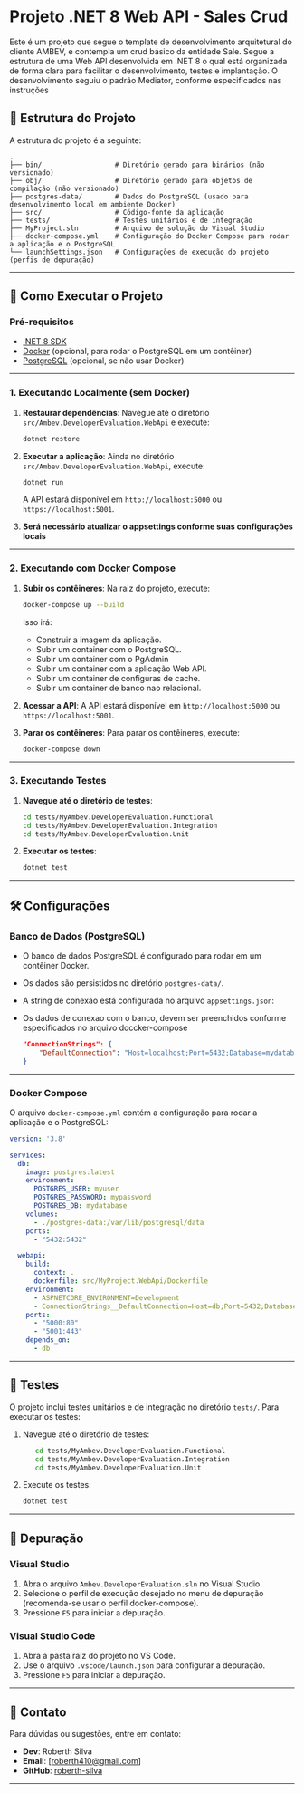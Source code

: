 ﻿# Projeto .NET 8 Web API - Sales Crud

Este é um projeto que segue o template de desenvolvimento arquitetural do cliente AMBEV, e contempla um crud básico da entidade Sale.
Segue a estrutura de uma Web API desenvolvida em .NET 8 o qual está organizada de forma clara para facilitar o desenvolvimento, testes e implantação.
O desenvolvimento seguiu o padrão Mediator, conforme especificados nas instruções

## 📂 Estrutura do Projeto

A estrutura do projeto é a seguinte:

```
.
├── bin/                  # Diretório gerado para binários (não versionado)
├── obj/                  # Diretório gerado para objetos de compilação (não versionado)
├── postgres-data/        # Dados do PostgreSQL (usado para desenvolvimento local em ambiente Docker)
├── src/                  # Código-fonte da aplicação
├── tests/                # Testes unitários e de integração
├── MyProject.sln         # Arquivo de solução do Visual Studio
├── docker-compose.yml    # Configuração do Docker Compose para rodar a aplicação e o PostgreSQL
└── launchSettings.json   # Configurações de execução do projeto (perfis de depuração)
```

---

## 🚀 Como Executar o Projeto

### Pré-requisitos

- [.NET 8 SDK](https://dotnet.microsoft.com/download/dotnet/8.0)
- [Docker](https://www.docker.com/) (opcional, para rodar o PostgreSQL em um contêiner)
- [PostgreSQL](https://www.postgresql.org/) (opcional, se não usar Docker)

---

### 1. Executando Localmente (sem Docker)

1. **Restaurar dependências**:
   Navegue até o diretório `src/Ambev.DeveloperEvaluation.WebApi` e execute:

   ```bash
   dotnet restore
   ```

2. **Executar a aplicação**:
   Ainda no diretório `src/Ambev.DeveloperEvaluation.WebApi`, execute:

   ```bash
   dotnet run
   ```

   A API estará disponível em `http://localhost:5000` ou `https://localhost:5001`.

3. **Será necessário atualizar o appsettings conforme suas configurações locais**

---

### 2. Executando com Docker Compose

1. **Subir os contêineres**:
   Na raiz do projeto, execute:

   ```bash
   docker-compose up --build
   ```

   Isso irá:
   - Construir a imagem da aplicação.
   - Subir um container com o PostgreSQL.
   - Subir um container com o PgAdmin
   - Subir um container com a aplicação Web API.
   - Subir um container de configuras de cache.
   - Subir um container de banco nao relacional.

2. **Acessar a API**:
   A API estará disponível em `http://localhost:5000` ou `https://localhost:5001`.

3. **Parar os contêineres**:
   Para parar os contêineres, execute:

   ```bash
   docker-compose down
   ```

---

### 3. Executando Testes

1. **Navegue até o diretório de testes**:
   ```bash
   cd tests/MyAmbev.DeveloperEvaluation.Functional
   cd tests/MyAmbev.DeveloperEvaluation.Integration
   cd tests/MyAmbev.DeveloperEvaluation.Unit
   ```

2. **Executar os testes**:
   ```bash
   dotnet test
   ```

---

## 🛠 Configurações

### Banco de Dados (PostgreSQL)

- O banco de dados PostgreSQL é configurado para rodar em um contêiner Docker.
- Os dados são persistidos no diretório `postgres-data/`.
- A string de conexão está configurada no arquivo `appsettings.json`:
- Os dados de conexao com o banco, devem ser preenchidos conforme especificados no arquivo doccker-compose

   ```json
   "ConnectionStrings": {
       "DefaultConnection": "Host=localhost;Port=5432;Database=mydatabase;Username=myuser;Password=mypassword"
   }
   ```

---

### Docker Compose

O arquivo `docker-compose.yml` contém a configuração para rodar a aplicação e o PostgreSQL:

```yaml
version: '3.8'

services:
  db:
    image: postgres:latest
    environment:
      POSTGRES_USER: myuser
      POSTGRES_PASSWORD: mypassword
      POSTGRES_DB: mydatabase
    volumes:
      - ./postgres-data:/var/lib/postgresql/data
    ports:
      - "5432:5432"

  webapi:
    build:
      context: .
      dockerfile: src/MyProject.WebApi/Dockerfile
    environment:
      - ASPNETCORE_ENVIRONMENT=Development
      - ConnectionStrings__DefaultConnection=Host=db;Port=5432;Database=mydatabase;Username=myuser;Password=mypassword
    ports:
      - "5000:80"
      - "5001:443"
    depends_on:
      - db
```

---


## 🧪 Testes

O projeto inclui testes unitários e de integração no diretório `tests/`. Para executar os testes:

1. Navegue até o diretório de testes:

   ```bash
      cd tests/MyAmbev.DeveloperEvaluation.Functional
      cd tests/MyAmbev.DeveloperEvaluation.Integration
      cd tests/MyAmbev.DeveloperEvaluation.Unit
   ```

2. Execute os testes:

   ```bash
   dotnet test
   ```

---

## 🐛 Depuração

### Visual Studio

1. Abra o arquivo `Ambev.DeveloperEvaluation.sln` no Visual Studio.
2. Selecione o perfil de execução desejado no menu de depuração (recomenda-se usar o perfil docker-compose).
3. Pressione `F5` para iniciar a depuração.

### Visual Studio Code

1. Abra a pasta raiz do projeto no VS Code.
2. Use o arquivo `.vscode/launch.json` para configurar a depuração.
3. Pressione `F5` para iniciar a depuração.


---

## 📧 Contato

Para dúvidas ou sugestões, entre em contato:

- **Dev**: Roberth Silva
- **Email**: [roberth410@gmail.com]
- **GitHub**: [roberth-silva](https://github.com/roberth-silva)

---